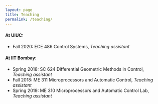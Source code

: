 ```yaml
---
layout: page
title: Teaching
permalink: /teaching/
---
```

#### At UIUC:

- Fall 2020: ECE 486 Control Systems, *Teaching assistant*

#### At IIT Bombay:

- Spring 2018: SC 624 Differential Geometric Methods in Control, *Teaching assistant*
- Fall 2018: ME 311 Microprocessors and Automatic Control, *Teaching assistant*
- Spring 2019: ME 310 Microprocessors and Automatic Control Lab, *Teaching assistant*
